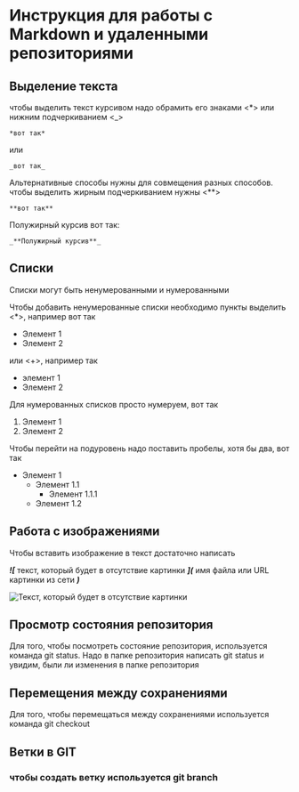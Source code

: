 # Инструкция для работы с Markdown и удаленными репозиториями


## Выделение текста

чтобы выделить текст курсивом надо обрамить его знаками <*> или нижним подчеркиванием <_> 

    *вот так*
 или

    _вот так_

Альтернативные способы нужны для совмещения разных способов. чтобы выделить жирным подчеркиванием нужны <**>

    **вот так**
Полужирный курсив вот так:

    _**Полужирный курсив**_ 


## Списки
Списки могут быть ненумерованными и нумерованными

Чтобы добавить ненумерованные списки необходимо пункты выделить <*>, например вот так
* Элемент 1
* Элемент 2

или <+>, например так
+ элемент 1
+ Элемент 2

Для нумерованных списков просто нумеруем, вот так
1. Элемент 1
2. Элемент 2

Чтобы перейти на подуровень надо поставить пробелы, хотя бы два, вот так 
+ Элемент 1
  + Элемент 1.1
    + Элемент 1.1.1
  + Элемент 1.2


## Работа с изображениями
Чтобы вставить изображение в текст достаточно написать

_**![**_ текст, который будет в отсутствие картинки _**](**_ имя файла или URL картинки из сети _**)**_

![Текст, который будет в отсутствие картинки](https://avatarko.ru/img/avatar/2/zhivotnye_kot_sobaka_prikol_1764.jpg)

## Просмотр состояния репозитория
Для того, чтобы посмотреть состояние репозитория, используется команда git stаtus. Надо в папке репозитория написать git status и увидим, были ли изменения в папке репозитория
## Перемещения между сохранениями
Для того, чтобы перемещаться между сохранениями используется команда git checkout
## Ветки в GIT
### чтобы создать ветку используется git branch

